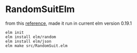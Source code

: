 # RandomSuitElm

from this [reference](https://ckoster22.medium.com/randomness-in-elm-8e977457bf1b), made it run in current elm version 0.19.1


```console
elm init
elm install elm/random
elm install elm/json
elm make src/RandomSuit.elm
```
